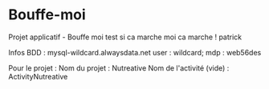 # Bouffe-moi
Projet applicatif - Bouffe moi
test si ca marche
moi ca marche ! patrick

Infos BDD :
mysql-wildcard.alwaysdata.net
user : wildcard;  mdp : web56des

Pour le projet :
Nom du projet : Nutreative
Nom de l'activité (vide) : ActivityNutreative
